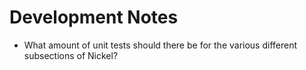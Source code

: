 # Development Notes

* What amount of unit tests should there be for the various
different subsections of Nickel?
